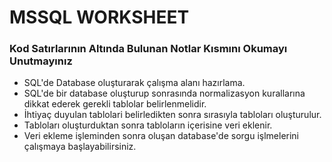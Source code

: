 # MSSQL WORKSHEET 

### Kod Satırlarının Altında Bulunan Notlar Kısmını Okumayı Unutmayınız

- SQL'de Database oluşturarak çalışma alanı hazırlama.
- SQL'de bir database oluşturup sonrasında normalizasyon kurallarına dikkat ederek gerekli tablolar belirlenmelidir.
- İhtiyaç duyulan tablolari belirledikten sonra sırasıyla tabloları oluşturulur.
- Tabloları oluşturduktan sonra tabloların içerisine veri eklenir.
- Veri ekleme işleminden sonra oluşan database'de sorgu işlmelerini çalışmaya başlayabilirsiniz.
